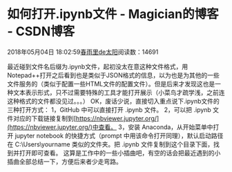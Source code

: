 
# 如何打开.ipynb文件 - Magician的博客 - CSDN博客


2018年05月04日 18:02:59[春雨里de太阳](https://me.csdn.net/qq_16633405)阅读数：14691


最近碰到文件名后缀为.ipynb文件，起初没太在意这种文件格式，用Notepad++打开之后看到也是类似于JSON格式的信息，以为也是为其他的一些文件服务的（类似于配置一些HTML文件的配置文件）。但是后来才发现这也是一种文本表示形式，只不过需要特殊的工具才能打开展示（小菜鸟才疏学浅，之前连这种格式的文件都没见过。。。）
OK，废话少说，直接切入重点说下.ipynb文件的三种打开方式：
1，GitHub 中可以直接打开 .ipynb 文件。
2，可以把 .ipynb 文件对应的下载链接复制到[https://nbviewer.jupyter.org/](https://nbviewer.jupyter.org/)中查看。
3，安装 Anaconda，从开始菜单中打开 jupyter notebook 的快捷方式（prompt 中用该命令打开同理），默认启动路径在 C:\Users\yourname 类似的文件夹。把 .ipynb 文件复制到这个目录下面，找到并打开即可查看。
这算是工作中的一些小插曲吧，有空的话会把最近遇到的小插曲全部总结一下，方便后来者少走弯路。

